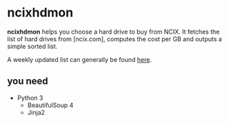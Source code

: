 ncixhdmon
=========

**ncixhdmon** helps you choose a hard drive to buy from NCIX. It fetches the list
of hard drives from [ncix.com], computes the cost per GB and outputs a simple
sorted list.

A weekly updated list can generally be found [here](http://nova.polymtl.ca/~simark/ncixhd.txt).

you need
--------

  * Python 3
    * BeautifulSoup 4
    * Jinja2
